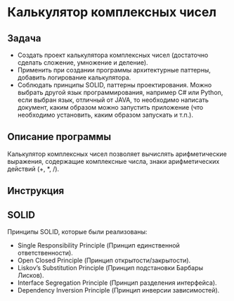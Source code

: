 # Калькулятор комплексных чисел

## Задача
* Создать проект калькулятора комплексных чисел (достаточно сделать сложение, умножение и деление).
* Применить при создании программы архитектурные паттерны, добавить логирование калькулятора. 
* Соблюдать принципы SOLID, паттерны проектирования. Можно выбрать другой язык программирования, например C# или Python, 
если выбран язык, отличный от JAVA, то необходимо написать документ, каким образом можно запустить приложение 
(что необходимо установить, каким образом запускать и т.п.).

## Описание программы
Калькулятор комплексных чисел позволяет вычислять арифметические выражения, 
содержащие комплексные числа, знаки арифметических действий (+, *, /).

## Инструкция 

## SOLID
Принципы SOLID, которые были реализованы:

* Single Responsibility Principle (Принцип единственной ответственности).
* Open Closed Principle (Принцип открытости/закрытости).
* Liskov’s Substitution Principle (Принцип подстановки Барбары Лисков).
* Interface Segregation Principle (Принцип разделения интерфейса).
* Dependency Inversion Principle (Принцип инверсии зависимостей).

